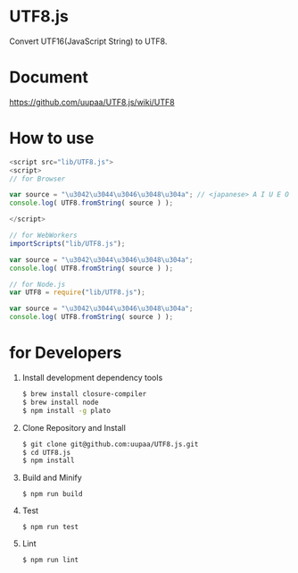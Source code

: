 UTF8.js
=========

Convert UTF16(JavaScript String) to UTF8.

# Document

https://github.com/uupaa/UTF8.js/wiki/UTF8

# How to use

```js
<script src="lib/UTF8.js">
<script>
// for Browser

var source = "\u3042\u3044\u3046\u3048\u304a"; // <japanese> A I U E O </japanese>
console.log( UTF8.fromString( source ) );

</script>
```

```js
// for WebWorkers
importScripts("lib/UTF8.js");

var source = "\u3042\u3044\u3046\u3048\u304a";
console.log( UTF8.fromString( source ) );
```

```js
// for Node.js
var UTF8 = require("lib/UTF8.js");

var source = "\u3042\u3044\u3046\u3048\u304a";
console.log( UTF8.fromString( source ) );
```

# for Developers

1. Install development dependency tools

    ```sh
    $ brew install closure-compiler
    $ brew install node
    $ npm install -g plato
    ```

2. Clone Repository and Install

    ```sh
    $ git clone git@github.com:uupaa/UTF8.js.git
    $ cd UTF8.js
    $ npm install
    ```

3. Build and Minify

    `$ npm run build`

4. Test

    `$ npm run test`

5. Lint

    `$ npm run lint`

